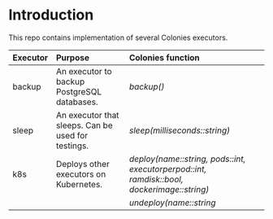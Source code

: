 # Introduction
This repo contains implementation of several Colonies executors. 

| Executor | Purpose                                            | Colonies function                                                                            |
| :---     | :-----------                                       | :-----------                                                                                 |
| backup   | An executor to backup PostgreSQL databases.        | *backup()*                                                                                   |
| sleep    | An executor that sleeps. Can be used for testings. | *sleep(milliseconds::string)*                                                                |
| k8s      | Deploys other executors on Kubernetes.             | *deploy(name::string, pods::int, executorperpod::int, ramdisk::bool, dockerimage::string)*   |
|          |                                                    | *undeploy(name::string* |
